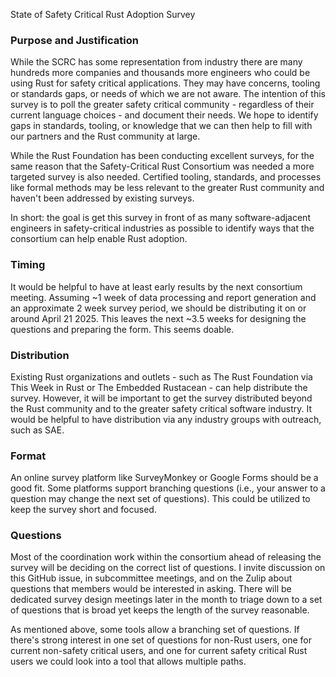 State of Safety Critical Rust Adoption Survey

### Purpose and Justification

While the SCRC has some representation from industry there are many hundreds more companies and thousands more engineers who could be using Rust for safety critical applications. They may have concerns, tooling or standards gaps, or needs of which we are not aware. The intention of this survey is to poll the greater safety critical community - regardless of their current language choices - and document their needs. We hope to identify gaps in standards, tooling, or knowledge that we can then help to fill with our partners and the Rust community at large.

While the Rust Foundation has been conducting excellent surveys, for the same reason that the Safety-Critical Rust Consortium was needed a more targeted survey is also needed. Certified tooling, standards, and processes like formal methods may be less relevant to the greater Rust community and haven't been addressed by existing surveys.

In short: the goal is get this survey in front of as many software-adjacent engineers in safety-critical industries as possible to identify ways that the consortium can help enable Rust adoption.

### Timing

It would be helpful to have at least early results by the next consortium meeting. Assuming ~1 week of data processing and report generation and an approximate 2 week survey period, we should be distributing it on or around April 21 2025. This leaves the next ~3.5 weeks for designing the questions and preparing the form. This seems doable.

### Distribution

Existing Rust organizations and outlets - such as The Rust Foundation via This Week in Rust or The Embedded Rustacean - can help distribute the survey. However, it will be important to get the survey distributed beyond the Rust community and to the greater safety critical software industry. It would be helpful to have distribution via any industry groups with outreach, such as SAE.

### Format

An online survey platform like SurveyMonkey or Google Forms should be a good fit. Some platforms support branching questions (i.e., your answer to a question may change the next set of questions). This could be utilized to keep the survey short and focused.

### Questions

Most of the coordination work within the consortium ahead of releasing the survey will be deciding on the correct list of questions. I invite discussion on this GitHub issue, in subcommittee meetings, and on the Zulip about questions that members would be interested in asking. There will be dedicated survey design meetings later in the month to triage down to a set of questions that is broad yet keeps the length of the survey reasonable.

As mentioned above, some tools allow a branching set of questions. If there's strong interest in one set of questions for non-Rust users, one for current non-safety critical users, and one for current safety critical Rust users we could look into a tool that allows multiple paths.

